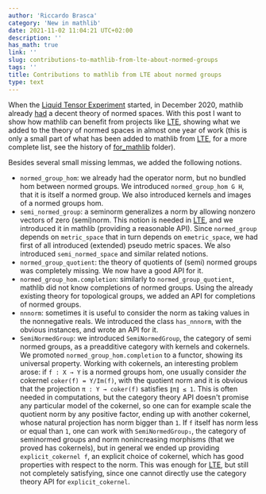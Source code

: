 ```yaml
---
author: 'Riccardo Brasca'
category: 'New in mathlib'
date: 2021-11-02 11:04:21 UTC+02:00
description: ''
has_math: true
link: ''
slug: contributions-to-mathlib-from-lte-about-normed-groups
tags: ''
title: Contributions to mathlib from LTE about normed groups
type: text
---
```

When the [Liquid Tensor Experiment](https://github.com/leanprover-community/lean-liquid/) started,
in December 2020, mathlib already
[had](https://github.com/leanprover-community/mathlib/tree/c5009dd7140cf6ae53bf4ddeb57992eb10053b0b/src/analysis/normed_space)
a decent theory of normed spaces. With this post I want to show how mathlib can benefit
from projects like [LTE](https://github.com/leanprover-community/lean-liquid/), showing what we added
to the theory of normed spaces in almost one year of work (this is only a small part of what has
been added to mathlib from [LTE](https://github.com/leanprover-community/lean-liquid/), for a more
complete list, see the history of [for_mathlib](https://github.com/leanprover-community/lean-liquid/commits/master/src/for_mathlib)
folder).

Besides several small missing lemmas, we added the following notions.

* `normed_group_hom`: we already had the operator norm, but no bundled hom between normed
  groups. We introduced `normed_group_hom G H`, that it is itself a normed group. We also
  introduced kernels and images of a normed groups hom.
* `semi_normed_group`: a seminorm generalizes a norm by allowing nonzero vectors of zero
  (semi)norm. This notion is needed in [LTE](https://github.com/leanprover-community/lean-liquid/),
  and we introduced it in mathlib (providing a reasonable API). Since `normed_group` depends on
  `metric_space` that in turn depends on `emetric_space`, we had first of all introduced
  (extended) pseudo metric spaces. We also introduced `semi_normed_space` and similar related notions.
* `normed_group_quotient`: the theory of quotients of (semi) normed groups was completely
  missing. We now have a good API for it.
* `normed_group_hom.completion`: similarly to `normed_group_quotient`, mathlib did not know
  completions of normed groups. Using the already existing theory for topological groups,
  we added an API for completions of normed groups. 
* `nnnorm`: sometimes it is useful to consider the norm as taking values in the nonnegative
  reals. We introduced the class `has_nnnorm`, with the obvious instances, and wrote an API for it.
* `SemiNormedGroup`: we introduced `SemiNormedGroup`, the category of semi normed groups,
  as a preadditive category with kernels and cokernels. We promoted `normed_group_hom.completion`
  to a functor, showing its universal property. Working with cokernels, an interesting problem
  arose: if `f : X → Y` is a normed groups hom, one usually consider *the* cokernel
  `coker(f) = Y/Im(f)`, with the quotient norm and it is obvious that the projection
  `π : Y → coker(f)` satisfies `∥π∥ ≤ 1`. This is often needed in computations, but
  the category theory API doesn't promise any particular model of the cokernel,
  so one can for example scale the quotient norm by any positive factor, ending up with another
  cokernel, whose natural projection has norm bigger than `1`. If `f` itself has norm less or
  equal than `1`, one can work with `SemiNormedGroup₁`, the category of seminormed groups and
  norm nonincreasing morphisms (that we proved has cokernels), but in general we ended up
  providing `explicit_cokernel f`, an explicit choice of cokernel, which has good properties with
  respect to the norm. This was enough for [LTE](https://github.com/leanprover-community/lean-liquid/),
  but still not completely satisfying, since one cannot directly use the category theory API for
  `explicit_cokernel`.
  
